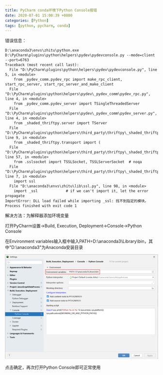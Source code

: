 ```yaml
---
title: PyCharm conda环境下Python Console报错
date: 2020-07-01 15:00:39 +0800
categories: [Python]
tags: [python, pycharm, conda]
---
```

错误信息：

```
D:\anaconda3\envs\zhitu\python.exe D:\PyCharm\plugins\python\helpers\pydev\pydevconsole.py --mode=client --port=6763
Traceback (most recent call last):
  File "D:\PyCharm\plugins\python\helpers\pydev\pydevconsole.py", line 5, in <module>
    from _pydev_comm.pydev_rpc import make_rpc_client, start_rpc_server, start_rpc_server_and_make_client
  File "D:\PyCharm\plugins\python\helpers\pydev\_pydev_comm\pydev_rpc.py", line 4, in <module>
    from _pydev_comm.pydev_server import TSingleThreadedServer
  File "D:\PyCharm\plugins\python\helpers\pydev\_pydev_comm\pydev_server.py", line 4, in <module>
    from _shaded_thriftpy.server import TServer
  File "D:\PyCharm\plugins\python\helpers\third_party\thriftpy\_shaded_thriftpy\server.py", line 9, in <module>
    from _shaded_thriftpy.transport import (
  File "D:\PyCharm\plugins\python\helpers\third_party\thriftpy\_shaded_thriftpy\transport\__init__.py", line 57, in <module>
    from .sslsocket import TSSLSocket, TSSLServerSocket  # noqa
  File "D:\PyCharm\plugins\python\helpers\third_party\thriftpy\_shaded_thriftpy\transport\sslsocket.py", line 7, in <module>
    import ssl
  File "D:\anaconda3\envs\zhitu\lib\ssl.py", line 98, in <module>
    import _ssl             # if we can't import it, let the error propagate
ImportError: DLL load failed while importing _ssl: 找不到指定的模块。
Process finished with exit code 1
```

解决方法：为解释器添加环境变量

打开PyCharm设置->Build, Execution, Deployment->Console->Python Console

在Environment variables输入框中输入PATH=D:\anaconda3\Library\bin，其中"D:\anaconda3"为Anaconda安装目录

![设置环境变量](/assets/images/resolve-pycharm-conda-python-console-error/设置环境变量.png)

点击确定，再次打开Python Console即可正常使用
